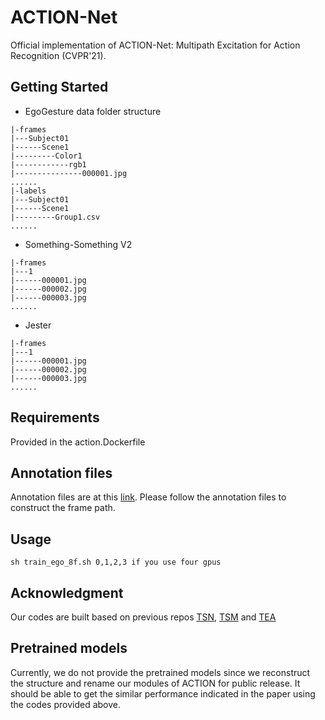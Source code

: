 # ACTION-Net
Official implementation of ACTION-Net: Multipath Excitation for Action Recognition (CVPR'21).

## Getting Started
* EgoGesture data folder structure
```
|-frames
|---Subject01
|------Scene1
|---------Color1
|------------rgb1
|---------------000001.jpg
......
|-labels
|---Subject01
|------Scene1
|---------Group1.csv
......
```

* Something-Something V2
```
|-frames
|---1
|------000001.jpg
|------000002.jpg
|------000003.jpg
......
```

* Jester
```
|-frames
|---1
|------000001.jpg
|------000002.jpg
|------000003.jpg
......
```
## Requirements
Provided in the action.Dockerfile

## Annotation files
Annotation files are at this [link](https://www.dropbox.com/sh/hry7o1iri8tebri/AADmotYF-PFY14ueVIdtc1-pa?dl=0). Please follow the annotation files to construct the frame path.

## Usage
```
sh train_ego_8f.sh 0,1,2,3 if you use four gpus
```


## Acknowledgment
Our codes are built based on previous repos [TSN](https://github.com/yjxiong/temporal-segment-networks), [TSM](https://github.com/mit-han-lab/temporal-shift-module) and [TEA](https://github.com/Phoenix1327/tea-action-recognition)

## Pretrained models
Currently, we do not provide the pretrained models since we reconstruct the structure and rename our modules of ACTION for public release. It should be able to get the similar performance indicated in the paper using the codes provided above.

